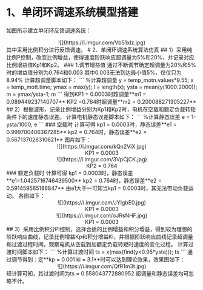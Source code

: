 # 1、单闭环调速系统模型搭建   
如图所示建立单闭环反馈调速系统：    
<center>![](https://i.imgur.com/Vb51xIz.jpg)</center>  
其中采用比例积分进行反馈调速。  
# 2、单闭环调速系统算法仿真   
## 1）采用纯比例P控制，改变比例增益，使得速度阶跃响应超调量为5%和20%，并记录对应比例增益值Kp1和Kp2。   
### 1.调节增益值   
通过不断调节确定超调量为20%和5%时的增益值分别为0.764和0.003  
其中0.003无法到达最小值5%，仅仅只为8.94%    
计算超调量脚本如下：  
``` 
    %计算超调量
    y = temp_motn.values*9.55;
    x = temp_mott.time;
    ymax = max(y);
    l = length(x);
    ysta = mean(y(1000:2000));
    m = ymax/ysta-1;
    m
```
得到KP1 = 0.0003时超调量**m1 = 0.089449237140707**    
   KP2 =0.764时超调量**m2 = 0.200088271305227**    
## 2）根据波形，记录比例增益分别为Kp1和Kp2时，电机在空载和额定负载转矩条件下的速度静态误差。  
计算电机静态误差脚本如下：  
```
    %计算静态误差
    e = 1-ysta/1000;
    e
```
### 空载时   
计算可得 kp1 = 0.0003时，静态误差**e1 = 0.999700406367285**    
   kp2 = 0.764时，静态误差**e2 = 0.567137026310621**    
图片如下：    
<center>![](https://i.imgur.com/kQn2ViX.jpg)</center>  
<center>KP1 = 0.0003</center>  
<center>![](https://i.imgur.com/3VpCjCK.jpg)</center>  
<center>KP2 = 0.764</center>
### 额定负载时  
计算可得 kp1 = 0.0003时，静态误差**e1=1.0425716746439500**    
kp2 = 0.764时，静态误差**e2 = 0.591459565186847**    
由e1大于一可知当kp1 = 0.0003时，其无法带动负载运动。    
各图如下：    
<center>![](https://i.imgur.com/JYIgbE0.jpg)</center>    
<center>KP1 = 0.0003</center>    
<center>![](https://i.imgur.com/oJRsNHF.jpg)</center>    
<center>KP1 = 0.0003</center>    
## 3）采用比例积分PI控制，选择合适的比例增益和积分增益，得到较为理想的阶跃响应曲线，记录比例增益Kp和积分增益Ki，并根据阶跃响应曲线记录超调量和过渡过程时间。观察电机从空载到加额定负载转矩时速度的变化过程。  
计算过渡时间脚本如下：  
```
    %计算过渡时间
    ts = x(max(find(y<0.95*ysta)));
    ts
```  
通过调节得到：定**kp = 0.001 ki = 3.1**时可以达到理论效果，效果图如下：    
<center>![](https://i.imgur.com/QfR1m3t.jpg)</center>     
经计算可知，其过渡时间为ts = 0.558043772880952 超调量和静态误差均可忽略不计。  
